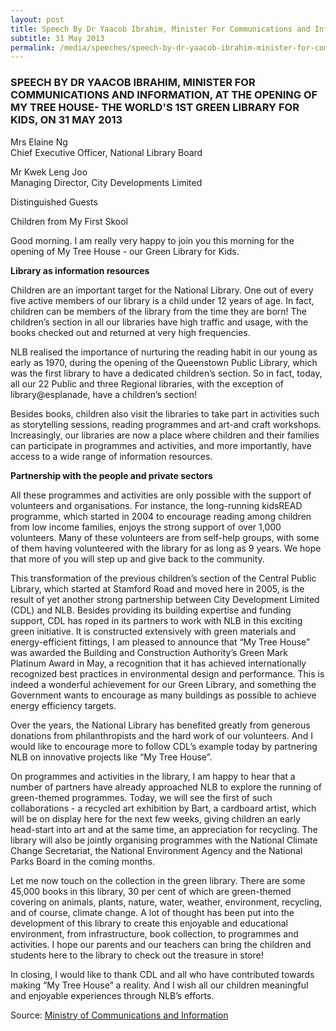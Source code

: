```yaml
---
layout: post
title: Speech By Dr Yaacob Ibrahim, Minister For Communications and Information, at the opening of My Tree House- The World's 1st Green Library for Kids, on 31 May 2013
subtitle: 31 May 2013
permalink: /media/speeches/speech-by-dr-yaacob-ibrahim-minister-for-communications-and-information-at-the-opening-of-my-tree-house--the-world's-1st-green-library-for-kids-on-31-may-2013
---
```


### SPEECH BY DR YAACOB IBRAHIM, MINISTER FOR COMMUNICATIONS AND INFORMATION, AT THE OPENING OF MY TREE HOUSE- THE WORLD'S 1ST GREEN LIBRARY FOR KIDS, ON 31 MAY 2013

Mrs Elaine Ng  
Chief Executive Officer, National Library Board

Mr Kwek Leng Joo  
Managing Director, City Developments Limited

Distinguished Guests

Children from My First Skool

Good morning. I am really very happy to join you this morning for the opening of My Tree House - our Green Library for Kids.

**Library as information resources**

Children are an important target for the National Library. One out of every five active members of our library is a child under 12 years of age. In fact, children can be members of the library from the time they are born! The children’s section in all our libraries have high traffic and usage, with the books checked out and returned at very high frequencies.

NLB realised the importance of nurturing the reading habit in our young as early as 1970, during the opening of the Queenstown Public Library, which was the first library to have a dedicated children’s section. So in fact, today, all our 22 Public and three Regional libraries, with the exception of library@esplanade, have a children’s section!

Besides books, children also visit the libraries to take part in activities such as storytelling sessions, reading programmes and art-and craft workshops. Increasingly, our libraries are now a place where children and their families can participate in programmes and activities, and more importantly, have access to a wide range of information resources.

**Partnership with the people and private sectors**

All these programmes and activities are only possible with the support of volunteers and organisations. For instance, the long-running kidsREAD programme, which started in 2004 to encourage reading among children from low income families, enjoys the strong support of over 1,000 volunteers. Many of these volunteers are from self-help groups, with some of them having volunteered with the library for as long as 9 years. We hope that more of you will step up and give back to the community.

This transformation of the previous children’s section of the Central Public Library, which started at Stamford Road and moved here in 2005, is the result of yet another strong partnership between City Development Limited (CDL) and NLB. Besides providing its building expertise and funding support, CDL has roped in its partners to work with NLB in this exciting green initiative. It is constructed extensively with green materials and energy-efficient fittings, I am pleased to announce that “My Tree House” was awarded the Building and Construction Authority’s Green Mark Platinum Award in May, a recognition that it has achieved internationally recognized best practices in environmental design and performance. This is indeed a wonderful achievement for our Green Library, and something the Government wants to encourage as many buildings as possible to achieve energy efficiency targets.

Over the years, the National Library has benefited greatly from generous donations from philanthropists and the hard work of our volunteers. And I would like to encourage more to follow CDL’s example today by partnering NLB on innovative projects like “My Tree House”.

On programmes and activities in the library, I am happy to hear that a number of partners have already approached NLB to explore the running of green-themed programmes. Today, we will see the first of such collaborations - a recycled art exhibition by Bart, a cardboard artist, which will be on display here for the next few weeks, giving children an early head-start into art and at the same time, an appreciation for recycling. The library will also be jointly organising programmes with the National Climate Change Secretariat, the National Environment Agency and the National Parks Board in the coming months.

Let me now touch on the collection in the green library. There are some 45,000 books in this library, 30 per cent of which are green-themed covering on animals, plants, nature, water, weather, environment, recycling, and of course, climate change. A lot of thought has been put into the development of this library to create this enjoyable and educational environment, from infrastructure, book collection, to programmes and activities. I hope our parents and our teachers can bring the children and students here to the library to check out the treasure in store!

In closing, I would like to thank CDL and all who have contributed towards making “My Tree House” a reality. And I wish all our children meaningful and enjoyable experiences through NLB’s efforts.

Source: [<a href="https://www.mci.gov.sg/pressroom/news-and-stories/pressroom/2013/5/the-worlds-1st-green-library-for-kids?pagesize=6&type=Speeches&year=2013&page=3" target="_blank">Ministry of Communications and Information </a>](https://www.mci.gov.sg/pressroom/news-and-stories/pressroom/2013/5/the-worlds-1st-green-library-for-kids?pagesize=6&type=Speeches&year=2013&page=3)